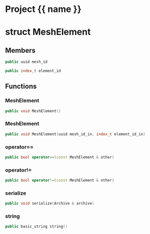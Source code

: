 <script setup>
import {useRoute} from 'vitepress'
const {path} = useRoute()
const tokens = path.split('/')
const words = tokens[2].split('-');
for (let i = 0; i < words.length; i++) {
    words[i] = words[i].charAt(0).toUpperCase() + words[i].slice(1);
    words[i] = words[i].replace('geode', 'Geode')
}
const name = words.join('-');
</script>
# Project {{ name }}

# struct MeshElement


## Members

```cpp
public uuid mesh_id

```

```cpp
public index_t element_id

```



## Functions

### MeshElement

```cpp
public void MeshElement()
```


### MeshElement

```cpp
public void MeshElement(uuid mesh_id_in, index_t element_id_in)
```


### operator==

```cpp
public bool operator==(const MeshElement & other)
```


### operator!=

```cpp
public bool operator!=(const MeshElement & other)
```


### serialize

```cpp
public void serialize(Archive & archive)
```


### string

```cpp
public basic_string string()
```




